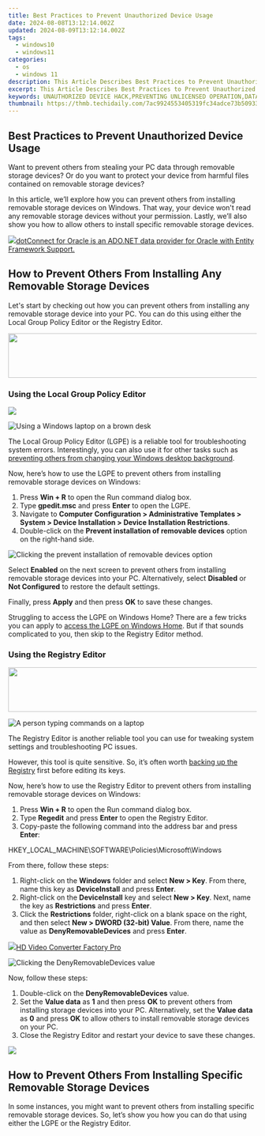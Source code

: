 ```yaml
---
title: Best Practices to Prevent Unauthorized Device Usage
date: 2024-08-08T13:12:14.002Z
updated: 2024-08-09T13:12:14.002Z
tags:
  - windows10
  - windows11
categories:
  - os
  - windows 11
description: This Article Describes Best Practices to Prevent Unauthorized Device Usage
excerpt: This Article Describes Best Practices to Prevent Unauthorized Device Usage
keywords: UNAUTHORIZED DEVICE HACK,PREVENTING UNLICENSED OPERATION,DATA SECURITY CONTROL,INTEGRITY MAINTENANCE,AUTHORIZED USAGE REGULATE,PROACTIVE RISK MANAGEMENT,SAFE DEVICE PRACTICES
thumbnail: https://thmb.techidaily.com/7ac9924553405319fc34adce73b50933080c4e0b7ab947e877cf6636c606146d.jpg
---
```


## Best Practices to Prevent Unauthorized Device Usage

 Want to prevent others from stealing your PC data through removable storage devices? Or do you want to protect your device from harmful files contained on removable storage devices?

 In this article, we’ll explore how you can prevent others from installing removable storage devices on Windows. That way, your device won't read any removable storage devices without your permission. Lastly, we’ll also show you how to allow others to install specific removable storage devices.

<!-- affiliate ads begin -->
<a href="https://checkout.devart.com/order/checkout.php?PRODS=5023555&QTY=1&AFFILIATE=108875&CART=1"><img src="https://secure.avangate.com/images/merchant/45b430710ad04765a6afd58d9d9fafca/products/dotConnect_O.png" border="0">dotConnect for Oracle is an ADO.NET data provider for Oracle with Entity Framework Support.</a>
<!-- affiliate ads end -->
## How to Prevent Others From Installing Any Removable Storage Devices

 Let's start by checking out how you can prevent others from installing any removable storage device into your PC. You can do this using either the Local Group Policy Editor or the Registry Editor.

<!-- affiliate ads begin -->
<a href="https://aligracehair.sjv.io/c/5597632/2087267/19272" target="_top" id="2087267"><img src="//a.impactradius-go.com/display-ad/19272-2087267" border="0" alt="" width="728" height="90"/></a><img height="0" width="0" src="https://imp.pxf.io/i/5597632/2087267/19272" style="position:absolute;visibility:hidden;" border="0" />
<!-- affiliate ads end -->
### Using the Local Group Policy Editor

<!-- affiliate ads begin -->
<a href="https://secure.2checkout.com/order/checkout.php?PRODS=4620778&QTY=1&AFFILIATE=108875&CART=1"><img src="https://secure.avangate.com/images/merchant/07dd4d5a72f5740ef0f035f201951476/728__90banner.jpg" border="0"></a>
<!-- affiliate ads end -->
![Using a Windows laptop on a brown desk](https://static1.makeuseofimages.com/wordpress/wp-content/uploads/2022/08/Using-a-Windows-laptop-on-a-brown-desk.jpg)

 The Local Group Policy Editor (LGPE) is a reliable tool for troubleshooting system errors. Interestingly, you can also use it for other tasks such as [preventing others from changing your Windows desktop background](https://www.makeuseof.com/stop-others-change-windows-desktop-background/).

 Now, here’s how to use the LGPE to prevent others from installing removable storage devices on Windows:

1. Press **Win + R** to open the Run command dialog box.
2. Type **gpedit.msc** and press **Enter** to open the LGPE.
3. Navigate to **Computer Configuration > Administrative Templates > System > Device Installation > Device Installation Restrictions**.
4. Double-click on the **Prevent installation of removable devices** option on the right-hand side.

![Clicking the prevent installation of removable devices option](https://static1.makeuseofimages.com/wordpress/wp-content/uploads/2022/11/Clicking-the-prevent-installation-of-removable-devices-option.jpg)

 Select **Enabled** on the next screen to prevent others from installing removable storage devices into your PC. Alternatively, select **Disabled** or **Not Configured** to restore the default settings.

 Finally, press **Apply** and then press **OK** to save these changes.

 Struggling to access the LGPE on Windows Home? There are a few tricks you can apply to [access the LGPE on Windows Home](https://www.makeuseof.com/tag/access-group-policy-editor-even-windows-home-settings-try/). But if that sounds complicated to you, then skip to the Registry Editor method.

### Using the Registry Editor

<!-- affiliate ads begin -->
<a href="https://natural-cycles.sjv.io/c/5597632/2072200/17885" target="_top" id="2072200"><img src="//a.impactradius-go.com/display-ad/17885-2072200" border="0" alt="" width="728" height="90"/></a><img height="0" width="0" src="https://imp.pxf.io/i/5597632/2072200/17885" style="position:absolute;visibility:hidden;" border="0" />
<!-- affiliate ads end -->
![A person typing commands on a laptop](https://static1.makeuseofimages.com/wordpress/wp-content/uploads/2022/08/A-person-typing-commands-on-a-laptop.jpg)

 The Registry Editor is another reliable tool you can use for tweaking system settings and troubleshooting PC issues.

 However, this tool is quite sensitive. So, it’s often worth [backing up the Registry](https://www.makeuseof.com/tag/backup-restore-windows-registry/) first before editing its keys.

 Now, here’s how to use the Registry Editor to prevent others from installing removable storage devices on Windows:

1. Press **Win + R** to open the Run command dialog box.
2. Type **Regedit** and press **Enter** to open the Registry Editor.
3. Copy-paste the following command into the address bar and press **Enter**:

HKEY_LOCAL_MACHINE\SOFTWARE\Policies\Microsoft\Windows

 From there, follow these steps:

1. Right-click on the **Windows** folder and select **New > Key**. From there, name this key as **DeviceInstall** and press **Enter**.
2. Right-click on the **DeviceInstall** key and select **New > Key**. Next, name the key as **Restrictions** and press **Enter**.
3. Click the **Restrictions** folder, right-click on a blank space on the right, and then select **New > DWORD (32-bit) Value**. From there, name the value as **DenyRemovableDevices** and press **Enter**.

<!-- affiliate ads begin -->
<a href="https://secure.2checkout.com/order/checkout.php?PRODS=4537546&QTY=1&AFFILIATE=108875&CART=1"><img src="https://secure.avangate.com/images/merchant/4b0a0290ad7df100b77e86839989a75e/products/7_copy_2_2_hdpro.png" border="0">HD Video Converter Factory Pro</a>
<!-- affiliate ads end -->
![Clicking the DenyRemovableDevices value](https://static1.makeuseofimages.com/wordpress/wp-content/uploads/2022/11/Clicking-the-DenyRemovableDevices-value.jpg)

 Now, follow these steps:

1. Double-click on the **DenyRemovableDevices** value.
2. Set the **Value data** as **1** and then press **OK** to prevent others from installing storage devices into your PC. Alternatively, set the **Value data** as **0** and press **OK** to allow others to install removable storage devices on your PC.
3. Close the Registry Editor and restart your device to save these changes.

<!-- affiliate ads begin -->
<a href="https://store.movavi.com/affiliate.php?ACCOUNT=MOVAVI&AFFILIATE=108875&PATH=https%3A%2F%2Fwww.movavi.com%3FAFFILIATE%3D108875%26RESOURCE%3DMovavi%2BVideo%2BEditor%2Bbox"><img src="https://mcusercontent.com/0885a03ded3d480dca9287f12/images/6d3207fd-9f15-4c21-f0ad-59c68e6a7e2a.png" border="0"></a>
<!-- affiliate ads end -->
## How to Prevent Others From Installing Specific Removable Storage Devices

 In some instances, you might want to prevent others from installing specific removable storage devices. So, let’s show you how you can do that using either the LGPE or the Registry Editor.


<ins class="adsbygoogle"
     style="display:block"
     data-ad-format="autorelaxed"
     data-ad-client="ca-pub-7571918770474297"
     data-ad-slot="1223367746"></ins>



<ins class="adsbygoogle"
     style="display:block"
     data-ad-client="ca-pub-7571918770474297"
     data-ad-slot="8358498916"
     data-ad-format="auto"
     data-full-width-responsive="true"></ins>




